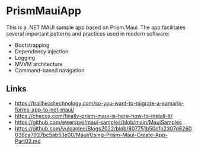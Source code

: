 # PrismMauiApp
This is a .NET MAUI sample app based on Prism.Maui. The app facilitates several important patterns and practices used in modern software:
- Bootstrapping
- Dependency injection
- Logging
- MVVM architecture
- Command-based navigation

## Links
- https://trailheadtechnology.com/so-you-want-to-migrate-a-xamarin-forms-app-to-net-maui/
- https://checox.com/finally-prism-maui-is-here-how-to-install-it/
- https://github.com/ewerspej/maui-samples/blob/main/MauiSamples
- https://github.com/vulcanlee/Blogs2022/blob/807751b50c1b2307d6260038ca7927bc5ab53e00/Maui/Using-Prism-Maui-Create-App-Part03.md
